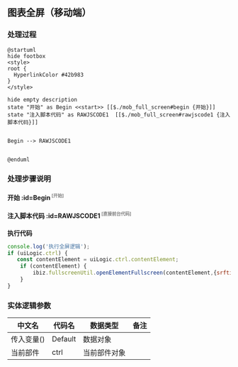 ## 图表全屏（移动端） <!-- {docsify-ignore-all} -->

   

### 处理过程

```plantuml
@startuml
hide footbox
<style>
root {
  HyperlinkColor #42b983
}
</style>

hide empty description
state "开始" as Begin <<start>> [[$./mob_full_screen#begin {开始}]]
state "注入脚本代码" as RAWJSCODE1  [[$./mob_full_screen#rawjscode1 {注入脚本代码}]]


Begin --> RAWJSCODE1


@enduml
```


### 处理步骤说明

#### 开始 :id=Begin<sup class="footnote-symbol"> <font color=gray size=1>[开始]</font></sup>




#### 注入脚本代码 :id=RAWJSCODE1<sup class="footnote-symbol"> <font color=gray size=1>[直接前台代码]</font></sup>



<p class="panel-title"><b>执行代码</b></p>

```javascript
console.log('执行全屏逻辑');
if (uiLogic.ctrl) {
   const contentElement = uiLogic.ctrl.contentElement;
    if (contentElement) {
        ibiz.fullscreenUtil.openElementFullscreen(contentElement,{srftitle:'测试标题',showClose:true});
    }
}
```



### 实体逻辑参数

|    中文名   |    代码名    |  数据类型      |备注 |
| --------| --------| --------  | --------   |
|传入变量(<i class="fa fa-check"/></i>)|Default|数据对象||
|当前部件|ctrl|当前部件对象||
